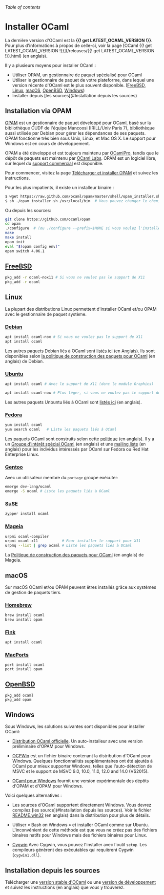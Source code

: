 <!-- ((! set title Installer OCaml !)) ((! set documentation !)) -->

*Table of contents*

# Installer OCaml

La dernière version d'OCaml est la **{{! get LATEST_OCAML_VERSION !}}**.
Pour plus d'informations à propos de celle-ci, voir la page
[OCaml {{! get LATEST_OCAML_VERSION !}}](/releases/{{! get LATEST_OCAML_VERSION !}}.html) (en anglais).


Il y a plusieurs moyens pour installer OCaml :

* Utiliser OPAM, un gestionnaire de paquet spécialisé pour OCaml
* Utiliser le gestionnaire de paquet de votre plateforme, dans lequel une
   version récente d'OCaml est le plus souvent disponible.  ([FreeBSD](#FreeBSD), [Linux](#Linux), [macOS](#macOS),
   [OpenBSD](#OpenBSD), [Windows](#Windows))
* Installer depuis [les sources](#Installation depuis les sources)

## Installation via OPAM

[OPAM](http://opam.ocaml.org/) est un gestionnaire de paquet développé
pour OCaml, basé sur la bibliothèque CUDF de l'équipe Mancoosi
(IRILL/Univ Paris 7), bibliothèque aussi utilisée par Debian pour
gérer les dépendances de ses paquets. OPAM fonctionne très bien sous
Unix, Linux, et Mac OS X. Le support pour Windows est en cours de
développement.

OPAM a été développé et est toujours maintenu par
[OCamlPro](http://www.ocamlpro.com/), tandis que le dépôt de paquets
est maintenu par [OCaml
Labs](http://www.cl.cam.ac.uk/projects/ocamllabs/). OPAM est un
logiciel libre, sur lequel du [support
commercial](http://www.ocamlpro.com/) est disponible.

Pour commencer, visitez la page [Télécharger et installer
OPAM](http://opam.ocaml.org/) et suivez les instructions.

Pour les plus impatients, il existe un installeur binaire :

```bash
$ wget https://raw.github.com/ocaml/opam/master/shell/opam_installer.sh
$ sh ./opam_installer.sh /usr/local/bin  # Vous pouvez changer le chemin pour l'installer ailleurs
```
Ou depuis les sources:

```bash
git clone https://github.com/ocaml/opam
cd opam
./configure  # (ou ./configure --prefix=$HOME si vous voulez l'installer dans votre $HOME)
make
make install
opam init
eval "$(opam config env)"
opam switch 4.06.1
```
## [FreeBSD](https://www.freebsd.org/)

```bash
pkg_add -r ocaml-nox11 # Si vous ne voulez pas le support de X11 
pkg_add -r ocaml
```
## Linux

La plupart des distributions Linux permettent d'installer OCaml et/ou OPAM avec le gestionnaire de paquet système.

### [Debian](https://www.debian.org/index.fr.html)

```bash
apt install ocaml-nox # Si vous ne voulez pas le support de X11 
apt install ocaml
```
Les autres paquets Debian liés à OCaml sont
[listés ici](http://packages.debian.org/search?keywords=ocaml&searchon=all&suite=testing&section=all) (en Anglais).
Ils sont disponibles selon
[la politique de construction des paquets pour OCaml](http://pkg-ocaml-maint.alioth.debian.org/ocaml_packaging_policy.html/index.html) (en anglais) de Debian.

### [Ubuntu](https://www.ubuntu.com/)

```bash
apt install ocaml # Avec le support de X11 (donc le module Graphics)

apt install ocaml-nox # Plus léger, si vous ne voulez pas le support de X11 
```

Les autres paquets Unbuntu liés à OCaml sont
[listés ici](http://packages.ubuntu.com/search?keywords=ocaml) (en anglais).

### [Fedora](https://getfedora.org/)

```bash
yum install ocaml
yum search ocaml   # Liste les paquets liés à OCaml
```

Les paquets OCaml sont construits selon cette
[politique](http://fedoraproject.org/wiki/Packaging/OCaml) (en anglais).
Il y a un
[Groupe d'intérêt spécial OCaml](http://fedoraproject.org/wiki/SIGs/OCaml) (en anglais)
et une
[mailing liste](https://lists.fedoraproject.org/mailman/listinfo/Ocaml-devel) (en anglais)
pour les individus intéressés par OCaml sur Fedora ou Red Hat Enterprise Linux.

### [Gentoo](https://www.gentoo.org/)

Avec un utilisateur membre du `portage` groupe exécuter:

```bash
emerge dev-lang/ocaml
emerge -S ocaml # Liste les paquets liés à OCaml
```

### [SuSE](https://www.suse.com/)

```bash
zypper install ocaml
```

### [Mageia](https://www.mageia.org/)

```bash
urpmi ocaml-compiler
urpmi ocaml-x11           # Pour installer le support pour X11
urpmq --list | grep ocaml # Liste les paquets liés à OCaml
```

La  [Politique de construction des paquets pour OCaml](https://wiki.mageia.org/en/OCaml_policy) (en anglais) de Mageia.

## macOS

Sur macOS OCaml et/ou OPAM peuvent êtres installés grâce aux systèmes de gestion de paquets tiers.

### [Homebrew](http://brew.sh/)

```bash
brew install ocaml
brew install opam 
```

###  [Fink](http://fink.sourceforge.net/)

```bash
apt install ocaml
```

### [MacPorts](http://www.macports.org/)

```
port install ocaml
port install opam
```

## [OpenBSD](https://www.openbsd.org/)

```
pkg_add ocaml
pkg_add opam
```

## Windows

Sous Windows, les solutions suivantes sont disponibles pour installer OCaml:

* [Distribution OCaml officielle](http://protz.github.io/ocaml-installer/).
  Un auto-installeur avec une version préliminaire d'OPAM pour Windows.

* [OCPWin](http://www.typerex.org/ocpwin.html) est un fichier binaire contenant la
  distribution d'OCaml pour Windows. Quelques fonctionnalités supplémentaires
  ont été ajoutés à OCaml pour mieux supporter Windows, telles que l'auto-détection
  de MSVC et le support de MSVC 9.0, 10.0, 11.0, 12.0 and 14.0 (VS2015).

* [OCaml pour Windows](https://fdopen.github.io/opam-repository-mingw/)
  fournit une version expérimentale des dépôts d'OPAM et d'OPAM pour Windows.
  
Voici quelques alternatives :

* Les sources d'OCaml supportent directement Windows. Vous devrez compilez
  [les source](#Installation depuis les sources). Voir le fichier 
  [README.win32](https://github.com/ocaml/ocaml/blob/trunk/README.win32.adoc) (en anglais)
  dans la distribution pour plus de détails.

* Utiliser « Bash on Windows » et installer OCaml comme sur Ubuntu.
   L'inconvénient de cette méthode est que vous ne créez pas 
   des fichiers binaires natifs pour Windows mais des fichiers binaires pour Linux.

* [Cygwin](http://cygwin.com/) Avec Cygwin, vous pouvez l'installer avec l'outil `setup`. 
   Les compileurs génèrent des exécutables qui requièrent Cygwin (`cygwin1.dll`).


## Installation depuis les sources

Télécharger une [version stable d'OCaml](/releases/) ou une
[version de développement](https://github.com/ocaml/ocaml) et suivez les instructions (en anglais) que vous y trouverez.


